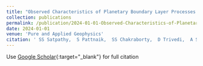 ```yaml
---
title: "Observed Characteristics of Planetary Boundary Layer Processes and Associated Convection over a Tropical Location on the East Coast of India"
collection: publications
permalink: /publication/2024-01-01-Observed-Characteristics-of-Planetary-Boundary-Layer-Processes-and-Associated-Convection-over-a-Tropical-Location-on-the-East-Coast-of-India
date: 2024-01-01
venue: 'Pure and Applied Geophysics'
citation: ' SS Satpathy,  S Pattnaik,  SS Chakraborty,  D Trivedi,  A Sisodiya, &quot;Observed Characteristics of Planetary Boundary Layer Processes and Associated Convection over a Tropical Location on the East Coast of India.&quot; Pure and Applied Geophysics, 2024.'
---
```

Use [Google Scholar](https://scholar.google.com/scholar?q=Observed+Characteristics+of+Planetary+Boundary+Layer+Processes+and+Associated+Convection+over+a+Tropical+Location+on+the+East+Coast+of+India){:target="_blank"} for full citation